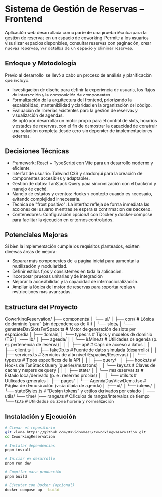 # Sistema de Gestión de Reservas – Frontend

Aplicación web desarrollada como parte de una prueba técnica para la gestión de reservas en un espacio de coworking. Permite a los usuarios visualizar espacios disponibles, consultar reservas con paginación, crear nuevas reservas, ver detalles de un espacio y eliminar reservas.

## Enfoque y Metodología

Previo al desarrollo, se llevó a cabo un proceso de análisis y planificación que incluyó:

- Investigación de diseño para definir la experiencia de usuario, los flujos de interacción y la composición de componentes.
- Formalización de la arquitectura del frontend, priorizando la escalabilidad, mantenibilidad y claridad en la organización del código.
- Evaluación de librerías existentes para la gestión de reservas y visualización de agendas.  
  Se optó por desarrollar un motor propio para el control de slots, horarios y estados de reservas, con el fin de demostrar la capacidad de construir una solución completa desde cero sin depender de implementaciones externas.

## Decisiones Técnicas

- Framework: React + TypeScript con Vite para un desarrollo moderno y eficiente.
- Interfaz de usuario: Tailwind CSS y shadcn/ui para la creación de componentes accesibles y adaptables.
- Gestión de datos: TanStack Query para sincronización con el backend y manejo de caché.
- Manejo de estados y eventos: Hooks y contexto cuando es necesario, evitando complejidad innecesaria.
- Técnica de "front positivo": La interfaz refleja de forma inmediata las acciones del usuario mientras se espera la confirmación del backend.
- Contenedores: Configuración opcional con Docker y docker-compose para facilitar la ejecución en entornos controlados.

## Potenciales Mejoras

Si bien la implementación cumple los requisitos planteados, existen diversas áreas de mejora:

- Separar más componentes de la página inicial para aumentar la reutilización y modularidad.
- Definir estilos fijos y consistentes en toda la aplicación.
- Incorporar pruebas unitarias y de integración.
- Mejorar la accesibilidad y la capacidad de internacionalización.
- Ampliar la lógica del motor de reservas para soportar reglas y restricciones más avanzadas.

## Estructura del Proyecto
CoworkingReservation/
├── components/
│   └── ui/
│
├── core/                                # Lógica de dominio “pura” (sin dependencias de UI)
│   └── slots/
│       └── generateDaySlotsForSpace.ts  # Motor de generación de slots por espacio/día
│
├── domain/
│   └── types.ts                         # Tipos y modelos de dominio (TS)
│
├── lib/
│   ├── agenda/
│   │   └── isMine.ts                    # Utilidades de agenda (p. ej. pertenencia de reserva)
│   │
│   ├── api/                             # Capa de acceso a datos
│   │   ├── client.ts
│   │   ├── fakeDb.ts                    # Fuente de datos simulada (desarrollo)
│   │   ├── services.ts                  # Servicios de alto nivel (Espacios/Reservas)
│   │   └── types.ts                     # Tipos específicos de la API
│   │
│   ├── query/
│   │   ├── hooks.ts                     # Hooks de TanStack Query (queries/mutations)
│   │   └── keys.ts                      # Claves de cache y helpers de query
│   │
│   ├── state/
│   │   └── misReservas.ts               # Estado local/derivado (p. ej. reservas propias)
│   │
│   └── utils.ts                         # Utilidades generales
│
├── pages/
│   └── AgendaDayViewDemo.tsx            # Página de demostración (vista diaria de agenda)
│
├── ui/
│   └── tokens/
│       └── stateStyles.ts               # “Design tokens” y estilos derivados por estado
│
└── utils/
    └── time/
        ├── range.ts                     # Cálculos de rangos/intervalos de tiempo
        └── tz.ts                        # Utilidades de zona horaria y normalización

## Instalación y Ejecución
```bash
# Clonar el repositorio
git clone https://github.com/DavidGomez3/CoworkingReservation.git
cd CoworkingReservation

# Instalar dependencias
pnpm install

# Iniciar en desarrollo
pnpm run dev

# Compilar para producción
pnpm build

# Ejecutar con Docker (opcional)
docker compose up --build

